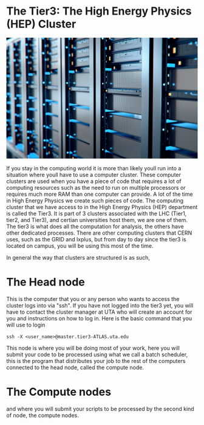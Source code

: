 # The Tier3: The High Energy Physics (HEP) Cluster

![cluster](/docs/img/Servers.jpeg)  

If you stay in the computing world it is more than likely youll run into a situation where youll have to use a computer cluster. These computer clusters are used when you have a piece of code that requires a lot of computing resources such as the need to run on multiple processors or requires much more RAM than one computer can provide. A lot of the time in 
High Energy Physics we create such pieces of code. The computing cluster that we have access to in the High Energy Physics (HEP) department is called the Tier3. It is part of 3 clusters associated with the LHC (Tier1, tier2, and Tier3), and certian universities host them, we are one of them. The tier3 is what does all the computation for analysis, the others have other dedicated processes. There are other computing clusters that CERN uses, such as the GRID and lxplus, but from day to day since the tier3 is located on campus, you will be using this most of the time.  

In general the way that clusters are structured is as such, 

The Head node
========================
This is the computer that you or any person who wants to access the cluster logs into via "ssh". If you have not logged into the tier3 yet, you will have to contact the cluster manager at UTA who will create an account for you and instructions on
how to log in. Here is the basic command that you will use to login

```
ssh -X <user_name>@master.tier3-ATLAS.uta.edu
```

This node is where you will be doing most of your work, here you will submit your code to be processed using what we call a 
batch scheduler, this is the program that distributes your job to the rest of the computers connected to the head node, called the compute node.

The Compute nodes
========================
and where you will submit your scripts to be processed by the second kind of node, the compute nodes.
